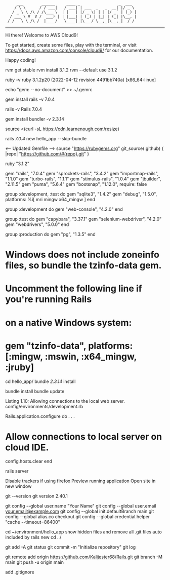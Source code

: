          ___        ______     ____ _                 _  ___
        / \ \      / / ___|   / ___| | ___  _   _  __| |/ _ \
       / _ \ \ /\ / /\___ \  | |   | |/ _ \| | | |/ _` | (_) |
      / ___ \ V  V /  ___) | | |___| | (_) | |_| | (_| |\__, |
     /_/   \_\_/\_/  |____/   \____|_|\___/ \__,_|\__,_|  /_/
 -----------------------------------------------------------------


Hi there! Welcome to AWS Cloud9!

To get started, create some files, play with the terminal,
or visit https://docs.aws.amazon.com/console/cloud9/ for our documentation.

Happy coding!

rvm get stable
rvm install 3.1.2
rvm --default use 3.1.2

ruby -v
ruby 3.1.2p20 (2022-04-12 revision 4491bb740a) [x86_64-linux]

echo "gem: --no-document" >> ~/.gemrc

gem install rails -v 7.0.4

rails -v
Rails 7.0.4

gem install bundler -v 2.3.14

source <(curl -sL https://cdn.learnenough.com/resize)

rails _7.0.4_ new hello_app --skip-bundle

<-- Updated Gemfile -->
source "https://rubygems.org"
git_source(:github) { |repo| "https://github.com/#{repo}.git" }

ruby "3.1.2"

gem "rails",           "7.0.4"
gem "sprockets-rails", "3.4.2"
gem "importmap-rails", "1.1.0"
gem "turbo-rails",     "1.1.1"
gem "stimulus-rails",  "1.0.4"
gem "jbuilder",        "2.11.5"
gem "puma",            "5.6.4"
gem "bootsnap",        "1.12.0", require: false

group :development, :test do
  gem "sqlite3", "1.4.2"
  gem "debug",   "1.5.0", platforms: %i[ mri mingw x64_mingw ]
end

group :development do
  gem "web-console", "4.2.0"
end

group :test do
  gem "capybara",           "3.37.1"
  gem "selenium-webdriver", "4.2.0"
  gem "webdrivers",         "5.0.0"
end

group :production do
  gem "pg", "1.3.5"
end

# Windows does not include zoneinfo files, so bundle the tzinfo-data gem.
# Uncomment the following line if you're running Rails
# on a native Windows system:
# gem "tzinfo-data", platforms: [:mingw, :mswin, :x64_mingw, :jruby]

cd hello_app/
bundle _2.3.14_ install

bundle install
bundle update


Listing 1.10: Allowing connections to the local web server.
config/environments/development.rb

Rails.application.configure do
  .
  .
  .
  # Allow connections to local server on cloud IDE.
  config.hosts.clear
end

rails server

Disable trackers if using firefox
Preview running application
Open site in new window

git --version
git version 2.40.1

git config --global user.name "Your Name"
git config --global user.email your.email@example.com
git config --global init.defaultBranch main
git config --global alias.co checkout
git config --global credential.helper "cache --timeout=86400"

cd ~/environment/hello_app
show hidden files and remove all .git files auto included by rails new
cd ../

git add -A
git status
git commit -m "Initialize repository"
git log

git remote add origin https://github.com/Kalijester68/Rails.git
git branch -M main
git push -u origin main

add .gitignore


